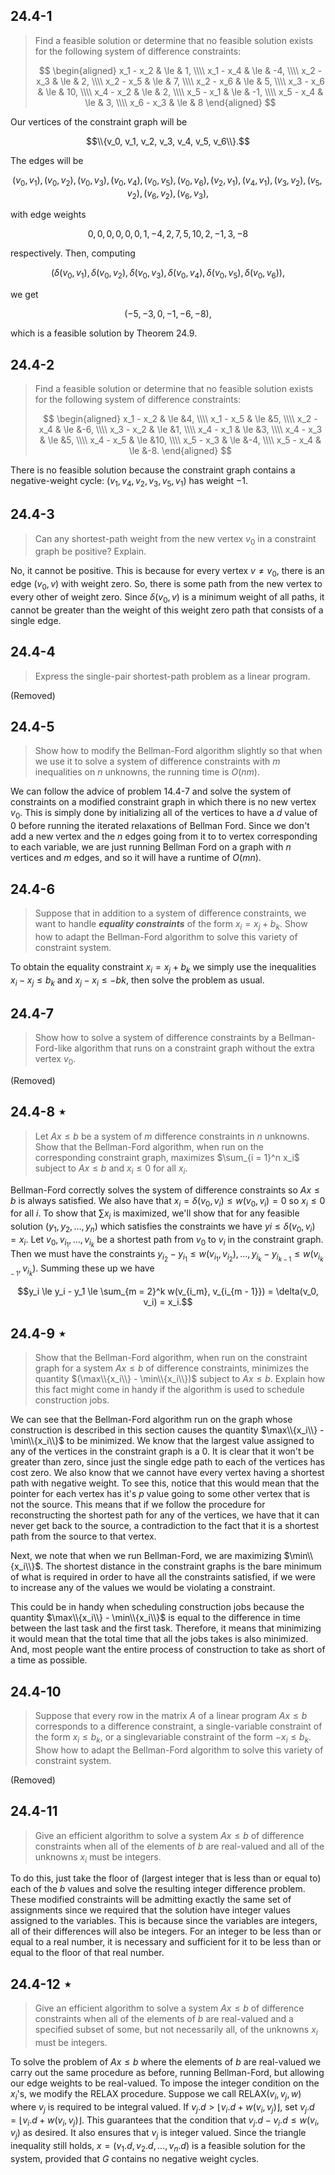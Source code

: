 ## 24.4-1

> Find a feasible solution or determine that no feasible solution exists for the following system of difference constraints:
>
> $$
> \begin{aligned}
> x_1 - x_2 & \le & 1,  \\\\
> x_1 - x_4 & \le & -4, \\\\
> x_2 - x_3 & \le & 2,  \\\\
> x_2 - x_5 & \le & 7,  \\\\
> x_2 - x_6 & \le & 5,  \\\\
> x_3 - x_6 & \le & 10, \\\\
> x_4 - x_2 & \le & 2,  \\\\
> x_5 - x_1 & \le & -1, \\\\
> x_5 - x_4 & \le & 3,  \\\\
> x_6 - x_3 & \le & 8
> \end{aligned}
> $$

Our vertices of the constraint graph will be

$$\\{v_0, v_1, v_2, v_3, v_4, v_5, v_6\\}.$$

The edges will be

$$(v_0, v_1), (v_0, v_2), (v_0, v_3), (v_0, v_4), (v_0, v_5), (v_0, v_6), (v_2, v_1), (v_4, v_1), (v_3, v_2), (v_5, v_2), (v_6, v_2), (v_6, v_3),$$

with edge weights

$$0, 0, 0, 0, 0, 0, 1, -4, 2, 7, 5, 10, 2, -1, 3, -8$$

respectively. Then, computing

$$(\delta(v_0, v_1), \delta(v_0, v_2), \delta(v_0, v_3), \delta(v_0, v_4), \delta(v_0, v_5), \delta(v_0, v_6)),$$

we get

$$(-5, -3, 0, -1, -6, -8),$$

which is a feasible solution by Theorem 24.9.

## 24.4-2

> Find a feasible solution or determine that no feasible solution exists for the following system of difference constraints:
>
> $$
> \begin{aligned}
> x_1 - x_2 & \le &4, \\\\
> x_1 - x_5 & \le &5, \\\\
> x_2 - x_4 & \le &-6, \\\\
> x_3 - x_2 & \le &1, \\\\
> x_4 - x_1 & \le &3, \\\\
> x_4 - x_3 & \le &5, \\\\
> x_4 - x_5 & \le &10, \\\\
> x_5 - x_3 & \le &-4, \\\\
> x_5 - x_4 & \le &-8.
> \end{aligned}
> $$

There is no feasible solution because the constraint graph contains a negative-weight cycle: $(v_1, v_4, v_2, v_3, v_5, v_1)$ has weight $-1$.

## 24.4-3

> Can any shortest-path weight from the new vertex $v_0$ in a constraint graph be positive? Explain.

No, it cannot be positive. This is because for every vertex $v \ne v_0$, there is an edge $(v_0, v)$ with weight zero. So, there is some path from the new vertex to every other of weight zero. Since $\delta(v_0, v)$ is a minimum weight of all paths, it cannot be greater than the weight of this weight zero path that consists of a single edge.

## 24.4-4

> Express the single-pair shortest-path problem as a linear program.

(Removed)

## 24.4-5

> Show how to modify the Bellman-Ford algorithm slightly so that when we use it to solve a system of difference constraints with $m$ inequalities on $n$ unknowns, the running time is $O(nm)$.

We can follow the advice of problem 14.4-7 and solve the system of constraints on a modified constraint graph in which there is no new vertex $v_0$. This is simply done by initializing all of the vertices to have a $d$ value of $0$ before running the iterated relaxations of Bellman Ford. Since we don't add a new vertex and the $n$ edges going from it to to vertex corresponding to each variable, we are just running Bellman Ford on a graph with $n$ vertices and $m$ edges, and so it will have a runtime of $O(mn)$.

## 24.4-6

> Suppose that in addition to a system of difference constraints, we want to handle **_equality constraints_** of the form $x_i = x_j + b_k$. Show how to adapt the Bellman-Ford algorithm to solve this variety of constraint system.

To obtain the equality constraint $x_i = x_j + b_k$ we simply use the inequalities $x_i - x_j \le b_k$ and $x_j - x_i \le -bk$, then solve the problem as usual.

## 24.4-7

> Show how to solve a system of difference constraints by a Bellman-Ford-like algorithm that runs on a constraint graph without the extra vertex $v_0$.

(Removed)

## 24.4-8 $\star$

> Let $Ax \le b$ be a system of $m$ difference constraints in $n$ unknowns. Show that the Bellman-Ford algorithm, when run on the corresponding constraint graph, maximizes $\sum_{i = 1}^n x_i$ subject to $Ax \le b$ and $x_i \le 0$ for all $x_i$.

Bellman-Ford correctly solves the system of difference constraints so $Ax \le b$ is always satisfied. We also have that $x_i = \delta(v_0, v_i) \le w(v_0, v_i) = 0$ so $x_i \le 0$ for all $i$. To show that $\sum x_i$ is maximized, we'll show that for any feasible solution $(y_1, y_2, \ldots, y_n)$ which satisfies the constraints we have $yi \le \delta(v_0, v_i) = x_i$. Let $v_0, v_{i_1}, \ldots, v_{i_k}$ be a shortest path from $v_0$ to $v_i$ in the constraint graph. Then we must have the constraints $y_{i_2} - y_{i_1} \le w(v_{i_1}, v_{i_2}), \ldots, y_{i_k} - y_{i_{k - 1}} \le w(v_{i_{k - 1}},v_{i_k})$. Summing these up we have

$$y_i \le y_i - y_1 \le \sum_{m = 2}^k w(v_{i_m}, v_{i_{m - 1}}) = \delta(v_0, v_i) = x_i.$$

## 24.4-9 $\star$

> Show that the Bellman-Ford algorithm, when run on the constraint graph for a system $Ax \le b$ of difference constraints, minimizes the quantity $(\max\\{x_i\\} - \min\\{x_i\\})$ subject to $Ax \le b$. Explain how this fact might come in handy if the algorithm is used to schedule construction jobs.

We can see that the Bellman-Ford algorithm run on the graph whose construction is described in this section causes the quantity $\max\\{x_i\\} - \min\\{x_i\\}$ to be minimized. We know that the largest value assigned to any of the vertices in the constraint graph is a $0$. It is clear that it won't be greater than zero, since just the single edge path to each of the vertices has cost zero. We also know that we cannot have every vertex having a shortest path with negative weight. To see this, notice that this would mean that the pointer for each vertex has it's $p$ value going to some other vertex that is not the source. This means that if we follow the procedure for reconstructing the shortest path for any of the vertices, we have that it can never get back to the source, a contradiction to the fact that it is a shortest path from the source to that vertex.

Next, we note that when we run Bellman-Ford, we are maximizing $\min\\{x_i\\}$. The shortest distance in the constraint graphs is the bare minimum of what is required in order to have all the constraints satisfied, if we were to increase any of the values we would be violating a constraint.

This could be in handy when scheduling construction jobs because the quantity $\max\\{x_i\\} - \min\\{x_i\\}$ is equal to the difference in time between the last task and the first task. Therefore, it means that minimizing it would mean that the total time that all the jobs takes is also minimized. And, most people want the entire process of construction to take as short of a time as possible.

## 24.4-10

> Suppose that every row in the matrix $A$ of a linear program $Ax \le b$ corresponds to a difference constraint, a single-variable constraint of the form $x_i \le b_k$, or a singlevariable constraint of the form $-x_i \le b_k$. Show how to adapt the Bellman-Ford algorithm to solve this variety of constraint system.

(Removed)

## 24.4-11

> Give an efficient algorithm to solve a system $Ax \le b$ of difference constraints when all of the elements of $b$ are real-valued and all of the unknowns $x_i$ must be integers.

To do this, just take the floor of (largest integer that is less than or equal to) each of the $b$ values and solve the resulting integer difference problem. These modified constraints will be admitting exactly the same set of assignments since we required that the solution have integer values assigned to the variables. This is because since the variables are integers, all of their differences will also be integers. For an integer to be less than or equal to a real number, it is necessary and sufficient for it to be less than or equal to the floor of that real number.

## 24.4-12 $\star$

> Give an efficient algorithm to solve a system $Ax \le b$ of difference constraints when all of the elements of $b$ are real-valued and a specified subset of some, but not necessarily all, of the unknowns $x_i$ must be integers.

To solve the problem of $Ax \le b$ where the elements of $b$ are real-valued we carry out the same procedure as before, running Bellman-Ford, but allowing our edge weights to be real-valued. To impose the integer condition on the $x_i$'s, we modify the $\text{RELAX}$ procedure. Suppose we call $\text{RELAX}(v_i, v_j, w)$ where $v_j$ is required to be integral valued. If $v_j.d > \lfloor v_i.d + w(v_i, v_j) \rfloor$, set $v_j.d = \lfloor v_i.d + w(v_i, v_j) \rfloor$. This guarantees that the condition that $v_j.d - v_i.d \le w(v_i, v_j)$ as desired. It also ensures that $v_j$ is integer valued. Since the triangle inequality still holds, $x = (v_1.d, v_2.d, \ldots, v_n.d)$ is a feasible solution for the system, provided that $G$ contains no negative weight cycles.
